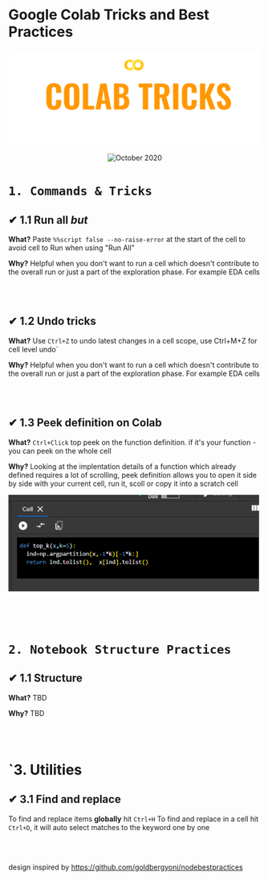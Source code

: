 # Google Colab Tricks and Best Practices

![Colab Tricks & Best practices](https://github.com/amitbend/colab_tricks/raw/master/media/Colab%20Tricks.png)

<div align="center">
  <img src="https://img.shields.io/badge/Last%20updates-October%202020-brightgreen" alt="October 2020"> 
</div>


# `1. Commands & Tricks`

## ✔ 1.1 Run all *but*

**What?** Paste `%%script false --no-raise-error` at the start of the cell to avoid cell to Run when using "Run All"


**Why?** Helpful when you don't want to run a cell which doesn't contribute to the overall run or just a part of the exploration phase.
For example EDA cells 


</br></br>
## ✔ 1.2 Undo tricks

**What?** Use `Ctrl+Z` to undo latest changes in a cell scope, use Ctrl+M+Z for cell level undo` 

**Why?** Helpful when you don't want to run a cell which doesn't contribute to the overall run or just a part of the exploration phase.
For example EDA cells 


<br/><br/>
## ✔ 1.3 Peek definition on Colab

**What?** `Ctrl+Click` top peek on the function definition. if it's your function - you can peek on the whole cell

**Why?** Looking at the implentation details of a function which already defined requires a lot of scrolling, peek definition allows you to open it side by side with your current cell, run it, scoll or copy it into a scratch cell

!['colab peek example'](https://github.com/amitbend/colab_tricks/blob/master/media/peek.png?raw=true)


<br/><br/>



# `2. Notebook Structure Practices`

## ✔ 1.1 Structure 

**What?** TBD

**Why?** TBD


<br/><br/>

# `3. Utilities 

## ✔ 3.1 Find and replace 

To find and replace items **globally** hit `Ctrl+H`
To find and replace in a cell hit `Ctrl+D`, it will auto select matches to the keyword one by one


<br/><br/>


design inspired by https://github.com/goldbergyoni/nodebestpractices
